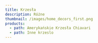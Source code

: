 ```yaml
---
title: Krzesła
description: Różne
thumbnail: /images/home_decors_first.png
products:
  - path: Amerykańskie Krzesła Chiavari
  - path: Inne krzeslo
---
```


